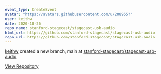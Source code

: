 ```yaml
---
event_type: CreateEvent
avatar: "https://avatars.githubusercontent.com/u/208955?"
user: keithw
date: 2020-10-26
repo_name: stanford-stagecast/stagecast-usb-audio
html_url: https://github.com/stanford-stagecast/stagecast-usb-audio
repo_url: https://github.com/stanford-stagecast/stagecast-usb-audio
---
```


<a href='https://github.com/keithw' target='_blank'>keithw</a> created a new branch, main at <a href='https://github.com/stanford-stagecast/stagecast-usb-audio' target='_blank'>stanford-stagecast/stagecast-usb-audio</a>

<a href='https://github.com/stanford-stagecast/stagecast-usb-audio' target='_blank'>View Repository</a>